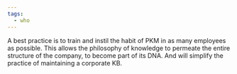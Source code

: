 ```yaml
---
tags:
  - who
---
```


A best practice is to train and instil the habit of PKM in as many employees as possible. This allows the philosophy of knowledge to permeate the entire structure of the company, to become part of its DNA. And will simplify the practice of maintaining a corporate KB.

